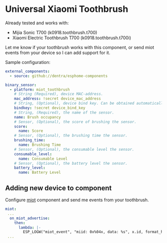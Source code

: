 # Universal Xiaomi Toothbrush

Already tested and works with:

- Mijia Sonic T700 (k0918.toothbrush.t700)
- Xiaomi Electric Toothbrush T700 (k0918.toothbrush.t700i)

Let me know if your toothbrush works with this component, or send miot events from your device so I can add support for it.

Sample configuration:

```yaml
external_components:
  - source: github://dentra/esphome-components

binary_sensor:
  - platform: miot_toothbrush
    # String (Required), device MAC-address.
    mac_address: !secret device_mac_address
    # String, (Optional), device bind key. Can be obtained automatically (see miot platform configuration).
    bindkey: !secret device_bind_key
    # String, (Required), the name of the sensor.
    name: Brush occupancy
    # Sensor, (Optional), the score of brushing the sensor.
    score:
      name: Score
    # Sensor, (Optional), the brushing time the sensor.
    brushing_time:
      name: Brushing Time
    # Sensor, (Optional), the consumable level the sensor.
    consumable_level:
      name: Consumable Level
    # Sensor, (Optional), the battery level the sensor.
    battery_level:
      name: Battery Level
```

## Adding new device to component

Configure [miot](../miot/) component and send me events from your toothbrush.

```yaml
miot:
 ...
  on_miot_advertise:
    then:
      lambda: |-
        ESP_LOGW("miot_event", "miid: 0x%04x, data: %s", x.id, format_hex_pretty(x.data.data(), x.data.size()).c_str());
 ...
```
